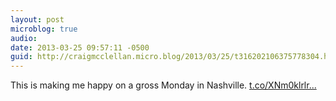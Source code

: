 ```yaml
---
layout: post
microblog: true
audio: 
date: 2013-03-25 09:57:11 -0500
guid: http://craigmcclellan.micro.blog/2013/03/25/t316202106375778304.html
---
```

This is making me happy on a gross Monday in Nashville. [t.co/XNm0klrlr...](http://t.co/XNm0klrlrM)
